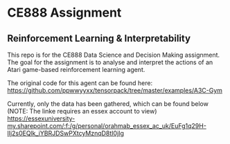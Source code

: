<H1> CE888 Assignment </H1>
<H2> Reinforcement Learning & Interpretability </H2>

This repo is for the CE888 Data Science and Decision Making assignment.
The goal for the assignment is to analyse and interpret the actions of an Atari game-based reinforcement learning agent.

The original code for this agent can be found here: https://github.com/ppwwyyxx/tensorpack/tree/master/examples/A3C-Gym

Currently, only the data has been gathered, which can be found below (NOTE: The linke requires an essex account to view)
https://essexuniversity-my.sharepoint.com/:f:/g/personal/orahmab_essex_ac_uk/EuFg1q29H-lIj2s0EQlk_iYBRJDSwPXtcyMznqD8tI0jIg 
